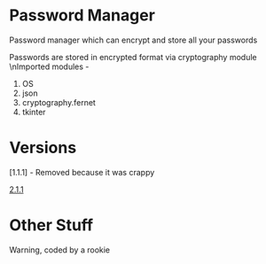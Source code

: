 # Password Manager
Password manager which can encrypt and store all your passwords

Passwords are stored in encrypted format via cryptography module
\nImported modules -
  1. OS
  2. json
  3. cryptography.fernet
  4. tkinter

# Versions
[1.1.1] - Removed because it was crappy

[2.1.1](https://github.com/Dev-023/Password-Manager/tree/2.1)


# Other Stuff
Warning, coded by a rookie
